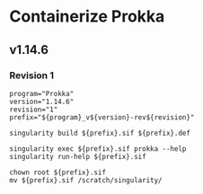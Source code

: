 # Containerize Prokka

## v1.14.6

### Revision 1

```
program="Prokka"
version="1.14.6"
revision="1"
prefix="${program}_v${version}-rev${revision}"

singularity build ${prefix}.sif ${prefix}.def

singularity exec ${prefix}.sif prokka --help
singularity run-help ${prefix}.sif

chown root ${prefix}.sif
mv ${prefix}.sif /scratch/singularity/
```



